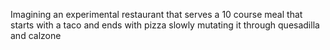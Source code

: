 Imagining an experimental restaurant that serves a 10 course meal that starts with a taco and ends with pizza slowly mutating it through quesadilla and calzone

